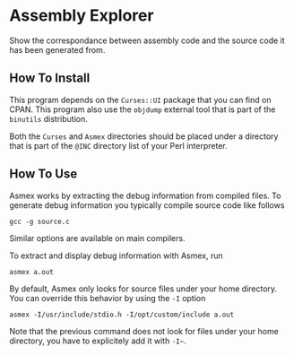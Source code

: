 Assembly Explorer
=================

Show the correspondance between assembly code and the source code it has been
generated from.


How To Install
--------------

This program depends on the `Curses::UI` package that you can find on CPAN.
This program also use the `objdump` external tool that is part of the
`binutils` distribution.

Both the `Curses` and `Asmex` directories should be placed under a directory
that is part of the `@INC` directory list of your Perl interpreter.


How To Use
----------

Asmex works by extracting the debug information from compiled files. To
generate debug information you typically compile source code like follows
```
gcc -g source.c
```
Similar options are available on main compilers.

To extract and display debug information with Asmex, run
```
asmex a.out
```
By default, Asmex only looks for source files under your home directory. You
can override this behavior by using the `-I` option
```
asmex -I/usr/include/stdio.h -I/opt/custom/include a.out
```
Note that the previous command does not look for files under your home
directory, you have to explicitely add it with `-I~`.
